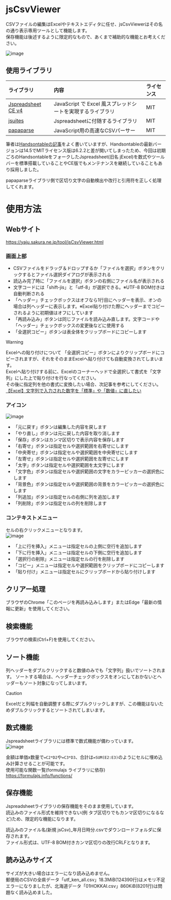 # jsCsvViewer
CSVファイルの編集はExcelやテキストエディタに任せ、jsCsvViewerはその名の通り表示専用ツールとして機能します。  
保存機能は後述するように限定的なもので、あくまで補助的な機能とお考えください。

![image](https://github.com/user-attachments/assets/01cc96db-3eca-4200-b479-26ce0493f67f)

## 使用ライブラリ
|ライブラリ|内容|ライセンス|
|:--|:--|:--|
|[Jspreadsheet CE v4](https://bossanova.uk/jspreadsheet/v4/)|JavaScript で Excel 風スプレッドシートを実現するライブラリ|MIT|
|[jsuites](https://jsuites.net/docs)|Jspreadsheetに付随するライブラリ|MIT|
|[papaparse](https://www.papaparse.com/)|JavaScript用の高速なCSVパーサー|MIT|

筆者は[Handsontableの記事](https://qiita.com/yaju/items/c0307fa9ea69ad02c189)をよく書いていますが、Handsontableの最新バージョンは14.5でMITライセンス版は6.2.2と差が開いてしまったため、今回は初期ごろのHandsontableをフォークしたJspreadsheet(旧名 jExcel)を数式やツールバーを標準搭載していることやCE版でもメンテナンスを継続していることもあり採用しました。

papaparseライブラリ側で区切り文字の自動検出や改行と引用符を正しく処理してくれます。

# 使用方法
## Webサイト
https://yaju.sakura.ne.jp/tool/jsCsvViewer.html

### 画面上部
* CSVファイルをドラッグ＆ドロップするか「ファイルを選択」ボタンをクリックするとファイル選択ダイアログが表示される
* 読込み完了時に「ファイルを選択」ボタンの右側にファイル名が表示される
* 文字コードには「shift-jis」と「utf-8」が選択できる。※UTF-8 BOM付きは自動判断される
* 「ヘッダー」チェックボックスはオフなら1行目にヘッダーを表示、オンの場合は列ヘッダーに表示します。※Excel貼り付けた際にヘッダーまでコピーされるように初期値はオフにしています
* 「再読み込み」ボタンは同じファイルを読み込み直します。文字コードや「ヘッダー」チェックボックスの変更後などに使用する
* 「全選択コピー」ボタンは表全体をクリップボードにコピーします

> [!WARNING]
>Excelへの貼り付けについて
>「全選択コピー」ボタンによりクリップボードにコピーされますが、それをそのままExcelへ貼り付けても自動変換されてしまいます。  
>Excelへ貼り付けする前に、Excelのコーナーヘッドで全選択して書式を「文字列」にした上で貼り付けを行なってください。  
>その後に指定列を他の書式に変換したい場合、次記事を参考にしてください。  
>[【Excel】文字列で入力された数字を「標準」や「数値」に直したい](https://www.anadigilife.com/excel-mojiretu-formatchange/)

### アイコン
![image](https://github.com/user-attachments/assets/7caaa439-ff70-4d03-be48-8e202d439b24)

* 「元に戻す」ボタンは編集した内容を戻します
* 「やり直し」ボタンは元に戻した内容を取り消します
* 「保存」ボタンはカンマ区切りで表示内容を保存します
* 「右寄せ」ボタンは指定セルや選択範囲を右寄せにします
* 「中央寄せ」ボタンは指定セルや選択範囲を中央寄せにします
* 「左寄せ」ボタンは指定セルや選択範囲を左寄せにします
* 「太字」ボタンは指定セルや選択範囲を太文字にします
* 「文字色」ボタンは指定セルや選択範囲の文字をカラーピッカーの選択色にします
* 「背景色」ボタンは指定セルや選択範囲の背景をカラーピッカーの選択色にします
* 「列追加」ボタンは指定セルの右側に列を追加します
* 「列削除」ボタンは指定セルの列を削除します

### コンテキストメニュー
セルの右クリックメニューとなります。  
![image](https://github.com/user-attachments/assets/dc44ee7f-126f-44a5-996d-ce8d61b47484)

* 「上に行を挿入」メニューは指定セルの上側に空行を追加します
* 「下に行を挿入」メニューは指定セルの下側に空行を追加します
* 「選択行の削除」メニューは指定セルの行を削除します
* 「コピー」メニューは指定セルや選択範囲をクリップボードにコピーします
* 「貼り付け」メニューは指定セルにクリップボードから貼り付けします

## クリアー処理
ブラウザのChrome「このページを再読み込みします」またはEdge「最新の情報に更新」を使用してください。

## 検索機能
ブラウザの検索(Ctrl+F)を使用してください。

## ソート機能
列ヘッダーをダブルクリックすると数値のみでも「文字列」扱いでソートされます。
ソートする場合は、ヘッダーチェックボックスをオンにしておかないとヘッダーもソート対象になってしまいます。

> [!CAUTION]
>Excelだと列幅を自動調整する際にダブルクリックしますが、この機能はないためダブルクリックするとソートされてしまいます。

## 数式機能
Jspreadsheetライブラリには標準で数式機能が備わっています。  
![image](https://github.com/user-attachments/assets/30c22f84-5022-45b4-9bf9-0fca11b91bcd)

金額は単価x数量で`=C2*D2`や`=C3*D3`、合計は`=SUM(E2:E3)`のようにセルに埋め込み計算させることが可能です。  
使用可能な関数一覧(formulajs ライブラリに依存)  
https://formulajs.info/functions/

## 保存機能
Jspreadsheetライブラリの保存機能をそのまま使用しています。  
読込みのファイル形式を維持できない(例 タブ区切りでもカンマ区切りになるなど)ため、限定的な機能になります。

読込みのファイル名(新規 jsCsv)_年月日時分.csvでダウンロードフォルダに保存されます。  
ファイル形式は、UTF-8 BOM付きカンマ区切りの改行CRLFとなります。

## 読み込みサイズ
サイズが大きい場合はエラーになり読み込めません。  
郵便局のCSVの全県データ「utf_ken_all.csv」18.3MiB(124390行)はメモリ不足エラーになりましたが、北海道データ「01HOKKAI.csv」860KiB(8201行)は問題なく読み込めました。
